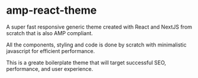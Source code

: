# amp-react-theme
A super fast responsive generic theme created with React and NextJS from scratch that is also AMP compliant.

All the components, styling and code is done by scratch with minimalistic javascript for efficient performance.

This is a greate boilerplate theme that will target successful SEO, performance, and user experience.
